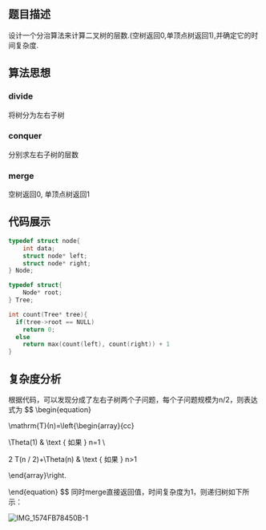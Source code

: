 ## 题目描述

设计一个分治算法来计算二叉树的层数.(空树返回0,单顶点树返回1),并确定它的时间复杂度.

## 算法思想

### divide

将树分为左右子树

### conquer

分别求左右子树的层数

### merge

空树返回0, 单顶点树返回1

## 代码展示

```c++
typedef struct node{
    int data;
    struct node* left;
    struct node* right;
} Node;

typedef struct{
    Node* root;
} Tree;

int count(Tree* tree){
  if(tree->root == NULL)
    return 0;
  else
    return max(count(left), count(right)) + 1
}
```

## 复杂度分析

根据代码，可以发现分成了左右子树两个子问题，每个子问题规模为n/2，则表达式为
$$
\begin{equation}

\mathrm{T}(n)=\left\{\begin{array}{cc}

\Theta(1) & \text { 如果 } n=1 \\

2 T(n / 2)+\Theta(n) & \text { 如果 } n>1

\end{array}\right.

\end{equation}
$$
同时merge直接返回值，时间复杂度为1，则递归树如下所示：

![IMG_1574FB78450B-1](/Users/qianqianliao/Downloads/IMG_1574FB78450B-1.jpeg)